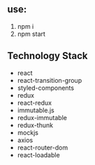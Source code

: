 ## use:
1) npm i
2) npm start

## Technology Stack
- react
- react-transition-group
- styled-components
- redux
- react-redux
- immutable.js
- redux-immutable
- redux-thunk
- mockjs
- axios
- react-router-dom
- react-loadable
